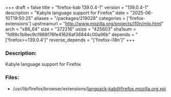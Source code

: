 +++
draft = false
title = "firefox-kab 139.0.4-1"
version = "139.0.4-1"
description = "Kabyle language support for Firefox"
date = "2025-06-10T19:50:25"
aliases = "/packages/219028"
categories = ['firefox-extensions']
upstreamurl = "http://www.mozilla.org/projects/l10n/mlp.html"
arch = "x86_64"
size = "372216"
usize = "425603"
sha1sum = "fd98c1b8ec9cf988f76fe41628af36844c00a96b"
depends = "['firefox>=139.0.4']"
reverse_depends = "['firefox-i18n']"
+++
### Description: 
Kabyle language support for Firefox

### Files: 
* /usr/lib/firefox/browser/extensions/langpack-kab@firefox.mozilla.org.xpi
